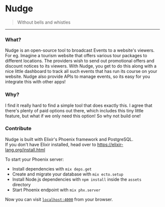 # Nudge
> Without bells and whistles
---
### What?
Nudge is an open-source tool to broadcast Events to a website's viewers. For eg. Imagine a tourism website that offers various tour packages to different locations. The providers wish to send out promotional offers and discount notices to its viewers. With Nudge, you get to do this along with a nice little dashboard to track all such events that has run its course on your website.
Nudge also provide APIs to manage events, so its easy for you integrate this with other apps!

### Why?
I find it really hard to find a simple tool that does exactly this. I agree that there's plenty of paid options out there, which includes this tiny little feature, but what if we only need this option! So why not build one!

### Contribute
Nudge is built with Elixir's Phoenix framework and PostgreSQL.  
If you don't have Elixir installed, head over to https://elixir-lang.org/install.html

To start your Phoenix server:

  * Install dependencies with `mix deps.get`
  * Create and migrate your database with `mix ecto.setup`
  * Install Node.js dependencies with `npm install` inside the `assets` directory
  * Start Phoenix endpoint with `mix phx.server`

Now you can visit [`localhost:4000`](http://localhost:4000) from your browser.

